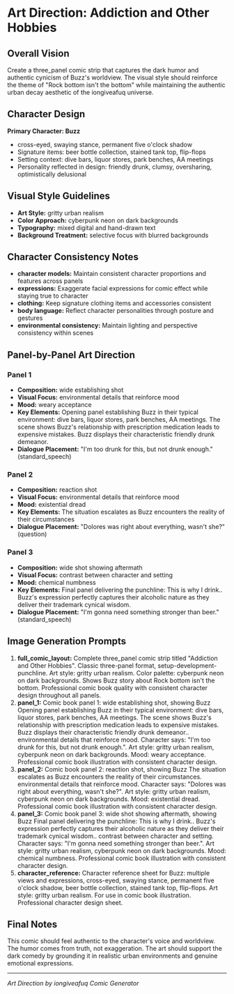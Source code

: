 # Art Direction: Addiction and Other Hobbies

## Overall Vision
Create a three_panel comic strip that captures the dark humor and authentic cynicism of Buzz's worldview. The visual style should reinforce the theme of "Rock bottom isn't the bottom" while maintaining the authentic urban decay aesthetic of the iongiveafuq universe.

## Character Design
**Primary Character: Buzz**
- cross-eyed, swaying stance, permanent five o'clock shadow
- Signature items: beer bottle collection, stained tank top, flip-flops
- Setting context: dive bars, liquor stores, park benches, AA meetings
- Personality reflected in design: friendly drunk, clumsy, oversharing, optimistically delusional

## Visual Style Guidelines
- **Art Style:** gritty urban realism
- **Color Approach:** cyberpunk neon on dark backgrounds
- **Typography:** mixed digital and hand-drawn text
- **Background Treatment:** selective focus with blurred backgrounds

## Character Consistency Notes
- **character models:** Maintain consistent character proportions and features across panels
- **expressions:** Exaggerate facial expressions for comic effect while staying true to character
- **clothing:** Keep signature clothing items and accessories consistent
- **body language:** Reflect character personalities through posture and gestures
- **environmental consistency:** Maintain lighting and perspective consistency within scenes

## Panel-by-Panel Art Direction

### Panel 1
- **Composition:** wide establishing shot
- **Visual Focus:** environmental details that reinforce mood
- **Mood:** weary acceptance
- **Key Elements:** Opening panel establishing Buzz in their typical environment: dive bars, liquor stores, park benches, AA meetings. The scene shows Buzz's relationship with prescription medication leads to expensive mistakes. Buzz displays their characteristic friendly drunk demeanor.
- **Dialogue Placement:** "I'm too drunk for this, but not drunk enough." (standard_speech)

### Panel 2
- **Composition:** reaction shot
- **Visual Focus:** environmental details that reinforce mood
- **Mood:** existential dread
- **Key Elements:** The situation escalates as Buzz encounters the reality of their circumstances
- **Dialogue Placement:** "Dolores was right about everything, wasn't she?" (question)

### Panel 3
- **Composition:** wide shot showing aftermath
- **Visual Focus:** contrast between character and setting
- **Mood:** chemical numbness
- **Key Elements:** Final panel delivering the punchline: This is why I drink.. Buzz's expression perfectly captures their alcoholic nature as they deliver their trademark cynical wisdom.
- **Dialogue Placement:** "I'm gonna need something stronger than beer." (standard_speech)


## Image Generation Prompts

1. **full_comic_layout:** Complete three_panel comic strip titled "Addiction and Other Hobbies". Classic three-panel format, setup-development-punchline. Art style: gritty urban realism. Color palette: cyberpunk neon on dark backgrounds. Shows Buzz story about Rock bottom isn't the bottom. Professional comic book quality with consistent character design throughout all panels.
2. **panel_1:** Comic book panel 1: wide establishing shot, showing Buzz Opening panel establishing Buzz in their typical environment: dive bars, liquor stores, park benches, AA meetings. The scene shows Buzz's relationship with prescription medication leads to expensive mistakes. Buzz displays their characteristic friendly drunk demeanor.. environmental details that reinforce mood. Character says: "I'm too drunk for this, but not drunk enough.". Art style: gritty urban realism, cyberpunk neon on dark backgrounds. Mood: weary acceptance. Professional comic book illustration with consistent character design.
3. **panel_2:** Comic book panel 2: reaction shot, showing Buzz The situation escalates as Buzz encounters the reality of their circumstances. environmental details that reinforce mood. Character says: "Dolores was right about everything, wasn't she?". Art style: gritty urban realism, cyberpunk neon on dark backgrounds. Mood: existential dread. Professional comic book illustration with consistent character design.
4. **panel_3:** Comic book panel 3: wide shot showing aftermath, showing Buzz Final panel delivering the punchline: This is why I drink.. Buzz's expression perfectly captures their alcoholic nature as they deliver their trademark cynical wisdom.. contrast between character and setting. Character says: "I'm gonna need something stronger than beer.". Art style: gritty urban realism, cyberpunk neon on dark backgrounds. Mood: chemical numbness. Professional comic book illustration with consistent character design.
5. **character_reference:** Character reference sheet for Buzz: multiple views and expressions, cross-eyed, swaying stance, permanent five o'clock shadow, beer bottle collection, stained tank top, flip-flops. Art style: gritty urban realism. For use in comic book illustration. Professional character design sheet.

## Final Notes
This comic should feel authentic to the character's voice and worldview. The humor comes from truth, not exaggeration. The art should support the dark comedy by grounding it in realistic urban environments and genuine emotional expressions.

---
*Art Direction by iongiveafuq Comic Generator*
